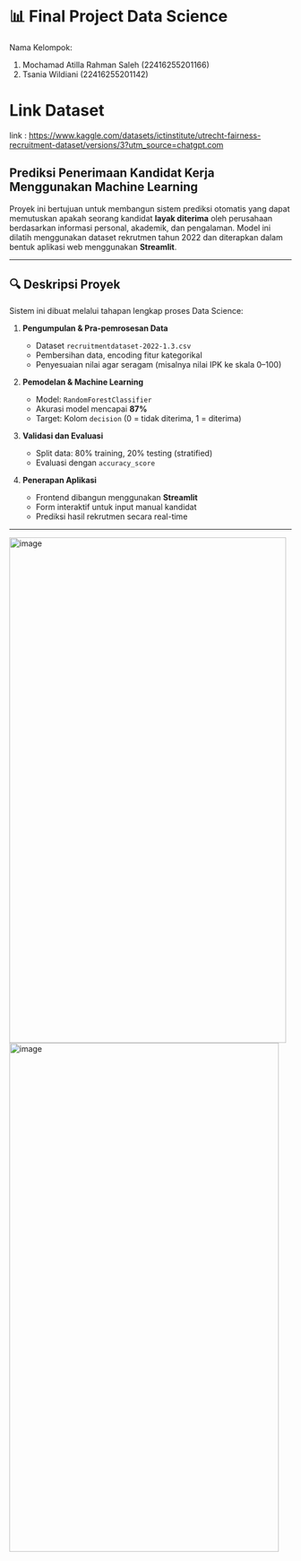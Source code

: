 # 📊 Final Project Data Science

Nama Kelompok:
1. Mochamad Atilla Rahman Saleh   (22416255201166)
2. Tsania Wildiani                (22416255201142)

# Link Dataset
link : https://www.kaggle.com/datasets/ictinstitute/utrecht-fairness-recruitment-dataset/versions/3?utm_source=chatgpt.com

## Prediksi Penerimaan Kandidat Kerja Menggunakan Machine Learning

Proyek ini bertujuan untuk membangun sistem prediksi otomatis yang dapat memutuskan apakah seorang kandidat **layak diterima** oleh perusahaan berdasarkan informasi personal, akademik, dan pengalaman. Model ini dilatih menggunakan dataset rekrutmen tahun 2022 dan diterapkan dalam bentuk aplikasi web menggunakan **Streamlit**.

---

## 🔍 Deskripsi Proyek

Sistem ini dibuat melalui tahapan lengkap proses Data Science:
1. **Pengumpulan & Pra-pemrosesan Data**
   - Dataset `recruitmentdataset-2022-1.3.csv`
   - Pembersihan data, encoding fitur kategorikal
   - Penyesuaian nilai agar seragam (misalnya nilai IPK ke skala 0–100)

2. **Pemodelan & Machine Learning**
   - Model: `RandomForestClassifier`
   - Akurasi model mencapai **87%**
   - Target: Kolom `decision` (0 = tidak diterima, 1 = diterima)

3. **Validasi dan Evaluasi**
   - Split data: 80% training, 20% testing (stratified)
   - Evaluasi dengan `accuracy_score`

4. **Penerapan Aplikasi**
   - Frontend dibangun menggunakan **Streamlit**
   - Form interaktif untuk input manual kandidat
   - Prediksi hasil rekrutmen secara real-time

---
<img width="494" height="902" alt="image" src="https://github.com/user-attachments/assets/cfada161-73ef-4c3f-977b-aaff40bd4f86" />
<img width="481" height="908" alt="image" src="https://github.com/user-attachments/assets/66c9502d-f915-4a4f-922e-930266c50e84" />




